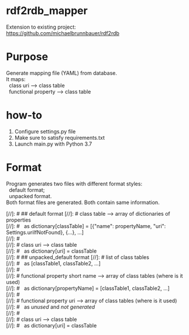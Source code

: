 # rdf2rdb_mapper
Extension to existing project: <br />
https://github.com/michaelbrunnbauer/rdf2rdb <br />

# Purpose
Generate mapping file (YAML) from database. <br />
It maps: <br />
&nbsp;&nbsp;class uri --> class table <br />
&nbsp;&nbsp;functional property --> class table <br />

# how-to
1. Configure settings.py file <br />
2. Make sure to satisfy requirements.txt
3. Launch main.py with Python 3.7

# Format
Program generates two files with different format styles: <br />
&nbsp;&nbsp;default format; <br />
&nbsp;&nbsp;unpacked format. <br />
Both format files are generated. Both contain same information.

[//]: # ## default format
[//]: # class table --> array of dictionaries of properties <br />
[//]: # &nbsp;&nbsp;as dictionary[classTable] = [{"name": propertyName, "uri": Settings.uriIfNotFound}, {...}, ...] <br />
[//]: #   <br />
[//]: # class uri --> class table <br />
[//]: # &nbsp;&nbsp;as dictionary[uri] = classTable <br />
[//]: # ## unpacked_default format
[//]: # list of class tables <br />
[//]: # &nbsp;&nbsp;as [classTable1, classTable2, ...] <br />
[//]: #   <br />
[//]: # functional property short name --> array of class tables (where is it used) <br />
[//]: # &nbsp;&nbsp;as dictionary[propertyName] = [classTable1, classTable2, ...] <br />
[//]: #   <br />
[//]: # functional property uri --> array of class tables (where is it used) <br />
[//]: # &nbsp;&nbsp;as *unused* and *not generated* <br />
[//]: #   <br />
[//]: # class uri --> class table <br />
[//]: # &nbsp;&nbsp;as dictionary[uri] = classTable <br />
